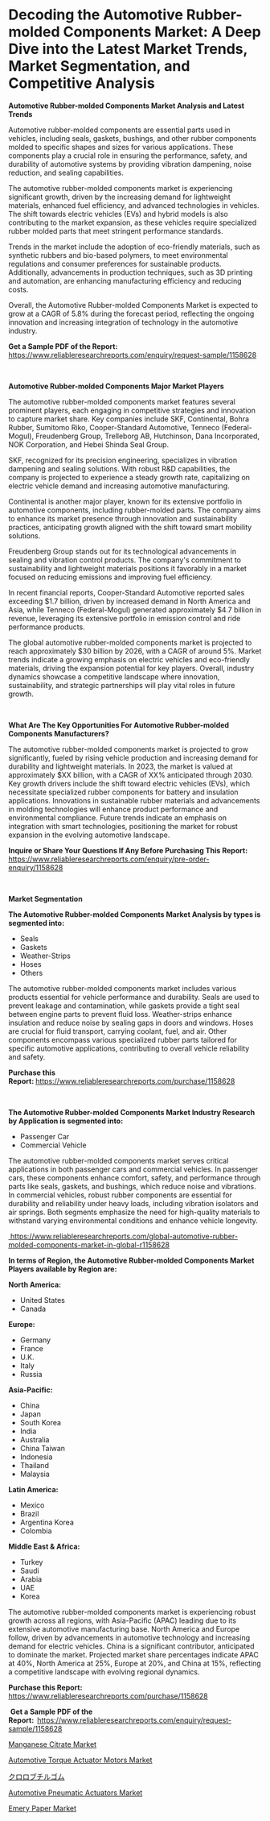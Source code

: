 <p><h1>Decoding the Automotive Rubber-molded Components Market: A Deep Dive into the Latest Market Trends, Market Segmentation, and Competitive Analysis</h1></p><p><strong>Automotive Rubber-molded Components Market Analysis and Latest Trends</strong></p>
<p><p>Automotive rubber-molded components are essential parts used in vehicles, including seals, gaskets, bushings, and other rubber components molded to specific shapes and sizes for various applications. These components play a crucial role in ensuring the performance, safety, and durability of automotive systems by providing vibration dampening, noise reduction, and sealing capabilities.</p><p>The automotive rubber-molded components market is experiencing significant growth, driven by the increasing demand for lightweight materials, enhanced fuel efficiency, and advanced technologies in vehicles. The shift towards electric vehicles (EVs) and hybrid models is also contributing to the market expansion, as these vehicles require specialized rubber molded parts that meet stringent performance standards.</p><p>Trends in the market include the adoption of eco-friendly materials, such as synthetic rubbers and bio-based polymers, to meet environmental regulations and consumer preferences for sustainable products. Additionally, advancements in production techniques, such as 3D printing and automation, are enhancing manufacturing efficiency and reducing costs.</p><p>Overall, the Automotive Rubber-molded Components Market is expected to grow at a CAGR of 5.8% during the forecast period, reflecting the ongoing innovation and increasing integration of technology in the automotive industry.</p></p>
<p><strong>Get a Sample PDF of the Report:&nbsp;</strong> <a href="https://www.reliableresearchreports.com/enquiry/request-sample/1158628">https://www.reliableresearchreports.com/enquiry/request-sample/1158628</a></p>
<p>&nbsp;</p>
<p><strong>Automotive Rubber-molded Components Major Market Players</strong></p>
<p><p>The automotive rubber-molded components market features several prominent players, each engaging in competitive strategies and innovation to capture market share. Key companies include SKF, Continental, Bohra Rubber, Sumitomo Riko, Cooper-Standard Automotive, Tenneco (Federal-Mogul), Freudenberg Group, Trelleborg AB, Hutchinson, Dana Incorporated, NOK Corporation, and Hebei Shinda Seal Group.</p><p>SKF, recognized for its precision engineering, specializes in vibration dampening and sealing solutions. With robust R&D capabilities, the company is projected to experience a steady growth rate, capitalizing on electric vehicle demand and increasing automotive manufacturing.</p><p>Continental is another major player, known for its extensive portfolio in automotive components, including rubber-molded parts. The company aims to enhance its market presence through innovation and sustainability practices, anticipating growth aligned with the shift toward smart mobility solutions.</p><p>Freudenberg Group stands out for its technological advancements in sealing and vibration control products. The company's commitment to sustainability and lightweight materials positions it favorably in a market focused on reducing emissions and improving fuel efficiency.</p><p>In recent financial reports, Cooper-Standard Automotive reported sales exceeding $1.7 billion, driven by increased demand in North America and Asia, while Tenneco (Federal-Mogul) generated approximately $4.7 billion in revenue, leveraging its extensive portfolio in emission control and ride performance products.</p><p>The global automotive rubber-molded components market is projected to reach approximately $30 billion by 2026, with a CAGR of around 5%. Market trends indicate a growing emphasis on electric vehicles and eco-friendly materials, driving the expansion potential for key players. Overall, industry dynamics showcase a competitive landscape where innovation, sustainability, and strategic partnerships will play vital roles in future growth.</p></p>
<p>&nbsp;</p>
<p><strong>What Are The Key Opportunities For Automotive Rubber-molded Components Manufacturers?</strong></p>
<p><p>The automotive rubber-molded components market is projected to grow significantly, fueled by rising vehicle production and increasing demand for durability and lightweight materials. In 2023, the market is valued at approximately $XX billion, with a CAGR of XX% anticipated through 2030. Key growth drivers include the shift toward electric vehicles (EVs), which necessitate specialized rubber components for battery and insulation applications. Innovations in sustainable rubber materials and advancements in molding technologies will enhance product performance and environmental compliance. Future trends indicate an emphasis on integration with smart technologies, positioning the market for robust expansion in the evolving automotive landscape.</p></p>
<p><strong>Inquire or Share Your Questions If Any Before Purchasing This Report:</strong> <a href="https://www.reliableresearchreports.com/enquiry/pre-order-enquiry/1158628">https://www.reliableresearchreports.com/enquiry/pre-order-enquiry/1158628</a></p>
<p>&nbsp;</p>
<p><strong>Market Segmentation</strong></p>
<p><strong>The Automotive Rubber-molded Components Market Analysis by types is segmented into:</strong></p>
<p><ul><li>Seals</li><li>Gaskets</li><li>Weather-Strips</li><li>Hoses</li><li>Others</li></ul></p>
<p><p>The automotive rubber-molded components market includes various products essential for vehicle performance and durability. Seals are used to prevent leakage and contamination, while gaskets provide a tight seal between engine parts to prevent fluid loss. Weather-strips enhance insulation and reduce noise by sealing gaps in doors and windows. Hoses are crucial for fluid transport, carrying coolant, fuel, and air. Other components encompass various specialized rubber parts tailored for specific automotive applications, contributing to overall vehicle reliability and safety.</p></p>
<p><strong>Purchase this Report:&nbsp;</strong><a href="https://www.reliableresearchreports.com/purchase/1158628">https://www.reliableresearchreports.com/purchase/1158628</a></p>
<p>&nbsp;</p>
<p><strong>The Automotive Rubber-molded Components Market Industry Research by Application is segmented into:</strong></p>
<p><ul><li>Passenger Car</li><li>Commercial Vehicle</li></ul></p>
<p><p>The automotive rubber-molded components market serves critical applications in both passenger cars and commercial vehicles. In passenger cars, these components enhance comfort, safety, and performance through parts like seals, gaskets, and bushings, which reduce noise and vibrations. In commercial vehicles, robust rubber components are essential for durability and reliability under heavy loads, including vibration isolators and air springs. Both segments emphasize the need for high-quality materials to withstand varying environmental conditions and enhance vehicle longevity.</p></p>
<p><a href="https://www.reliableresearchreports.com/global-automotive-rubber-molded-components-market-in-global-r1158628">&nbsp;https://www.reliableresearchreports.com/global-automotive-rubber-molded-components-market-in-global-r1158628</a></p>
<p><strong>In terms of Region, the Automotive Rubber-molded Components Market Players available by Region are:</strong></p>
<p>
    <p> <strong> North America: </strong>
        <ul>
            <li>United States</li>
            <li>Canada</li>
        </ul>
        </p> 
    <p> <strong> Europe: </strong>
        <ul>
            <li>Germany</li>
            <li>France</li>
            <li>U.K.</li>
            <li>Italy</li>
            <li>Russia</li>
        </ul>
        </p> 
    <p> <strong> Asia-Pacific: </strong>
        <ul>
            <li>China</li>
            <li>Japan</li>
            <li>South Korea</li>
            <li>India</li>
            <li>Australia</li>
            <li>China Taiwan</li>
            <li>Indonesia</li>
            <li>Thailand</li>
            <li>Malaysia</li>
        </ul>
        </p> 
    <p> <strong> Latin America: </strong>
        <ul>
            <li>Mexico</li>
            <li>Brazil</li>
            <li>Argentina Korea</li>
            <li>Colombia</li>
        </ul>
        </p> 
    <p> <strong> Middle East & Africa: </strong>
        <ul>
            <li>Turkey</li>
            <li>Saudi</li>
            <li>Arabia</li>
            <li>UAE</li>
            <li>Korea</li>
        </ul>
    </p>
    </p>
<p><p>The automotive rubber-molded components market is experiencing robust growth across all regions, with Asia-Pacific (APAC) leading due to its extensive automotive manufacturing base. North America and Europe follow, driven by advancements in automotive technology and increasing demand for electric vehicles. China is a significant contributor, anticipated to dominate the market. Projected market share percentages indicate APAC at 40%, North America at 25%, Europe at 20%, and China at 15%, reflecting a competitive landscape with evolving regional dynamics.</p></p>
<p><strong>Purchase this Report: </strong><a href="https://www.reliableresearchreports.com/purchase/1158628">https://www.reliableresearchreports.com/purchase/1158628</a></p>
<p>&nbsp;<strong>Get a Sample PDF of the Report:&nbsp;&nbsp;</strong><a href="https://www.reliableresearchreports.com/enquiry/request-sample/1158628">https://www.reliableresearchreports.com/enquiry/request-sample/1158628</a></p>
<p><strong></strong></p>
<p><p><a href="https://issuu.com/reportprime-2/docs/manganese-citrate-market-size-2030._557d713ead7dbc">Manganese Citrate Market</a></p><p><a href="https://github.com/santosh758595/Market-Research-Report-List-6/blob/main/automotive-torque-actuator-motors-market.md">Automotive Torque Actuator Motors Market</a></p><p><a href="https://williamkable67.medium.com/%E3%82%AF%E3%83%AD%E3%83%AD%E3%83%96%E3%83%81%E3%83%AB%E3%82%B4%E3%83%A0%E5%B8%82%E5%A0%B4%E3%81%AE%E8%A6%8F%E6%A8%A1%E3%81%A8%E3%82%B7%E3%82%A7%E3%82%A2%E5%88%86%E6%9E%90-%E6%88%90%E9%95%B7%E3%83%88%E3%83%AC%E3%83%B3%E3%83%89%E3%81%A8%E4%BA%88%E6%B8%AC-2024-2031-a461fc08ca39">クロロブチルゴム</a></p><p><a href="https://github.com/MarlinNader2023/Market-Research-Report-List-1/blob/main/automotive-pneumatic-actuators-market.md">Automotive Pneumatic Actuators Market</a></p><p><a href="https://issuu.com/reportprime-2/docs/emery-paper-market-size-2030.pptx_6f19b4c7463bdd">Emery Paper Market</a></p></p>